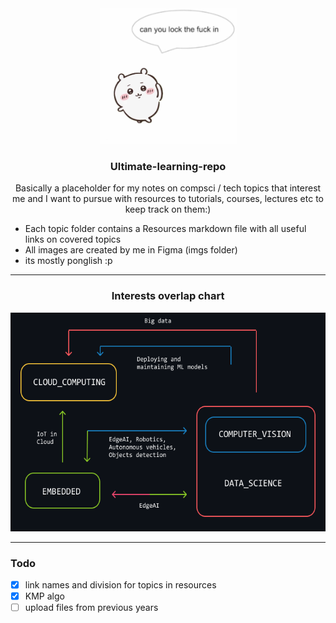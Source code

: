
<div align="center">
    <img src="imgs/decor.png"  width="219" height="217">
  </a>
  
  <h3 align="center">Ultimate-learning-repo</h3>
  <p align="center">
    Basically a placeholder for my notes on compsci / tech topics that interest me and I want to pursue with resources to tutorials, courses, lectures etc to keep track on them:)
  </p>
</div>
   <ul>
  <li>Each topic folder contains a Resources markdown file with all useful links on covered topics </li>
  <li>All images are created by me in Figma (imgs folder)</li>
  <li>its mostly ponglish :p</li>
</ul> 

---
<h3 align="center">Interests overlap chart</h3>

<div align="center">
    <img src="imgs/interests.png"  width="620" height="350">
  </a>
</div>

---
### Todo
- [x] link names and division for topics in resources
- [x] KMP algo
- [ ] upload files from previous years
